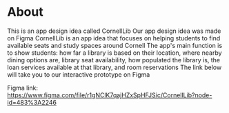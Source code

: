 # About
This is an app design idea called CornellLib
Our app design idea was made on Figma 
CornellLib is an app idea that focuses on helping students to find available seats and study spaces around Cornell
The app's main function is to show students: how far a library is based on their location, where nearby dining options are, library seat availability, how populated the library is, the loan services available at that library, and room reservations
The link below will take you to our interactive prototype on Figma

Figma link: https://www.figma.com/file/r1gNClK7qajHZxSpHFJSic/CornellLib?node-id=483%3A2246
